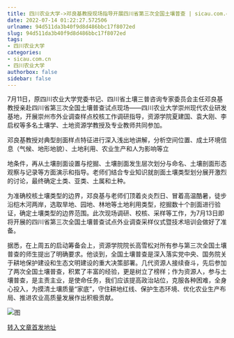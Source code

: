 ```yaml
---
title: 四川农业大学->邓良基教授现场指导开展四川省第三次全国土壤普查 | sicau.com.cn
date: 2022-07-14 01:22:27.572506
urlname: 94d511da3b40f9d8d486bbc17f8072ed
slug: 94d511da3b40f9d8d486bbc17f8072ed
tags: 
- 四川农业大学
categories:
- sicau.com.cn
- 四川农业大学
authorbox: false
sidebar: false
---
```

7月11日，原四川农业大学党委书记、四川省土壤三普咨询专家委员会主任邓良基教授亲赴四川省第三次全国土壤普查试点现场——四川农业大学崇州现代农业研发基地，开展崇州市外业调查样点校核工作调研指导，资源学院夏建国、袁大刚、李启权等多名土壤学、土地资源学教授及专业教师共同参加。

邓良基教授对典型剖面样点特征进行深入浅出地讲解，分析空间位置、成土环境信息（气候、地形地貌）、土地利用、农业生产和人为影响等立
<!--more-->
地条件，再从土壤剖面设置与挖掘、土壤剖面发生层次划分与命名、土壤剖面形态观察与记录等方面演示和指导。老师们结合专业知识就剖面土壤类型划分展开激烈的讨论，最终确定土类、亚类、土属和土种。

为准确校核土壤类型的边界，邓良基与老师们顶着炎炎烈日、冒着高温酷暑，徒步沿桤木河两岸，选取旱地、园地、林地等土地利用类型，挖掘数十个剖面进行验证，确定土壤类型的边界范围。此次现场调研、校核、采样等工作，为7月13日即将开展的四川省第三次全国土壤普查试点外业调查采样仪式暨技术培训会做好了准备。

据悉，在上周五的启动筹备会上，资源学院院长高雪松对所有参与第三次全国土壤普查的师生提出了明确要求。他谈到，全国土壤普查是深入落实党中央、国务院关于耕地保护建设和生态文明建设的重大决策部署。几代资源人接续奋斗，先后参加了两次全国土壤普查，积累了丰富的经验，更是树立了榜样；作为资源人，参与土壤普查，是主责主业，是使命任务，我们应该提高政治站位，克服各种困难，全身心投入，为摸清土壤质量“家底”，守住耕地红线、保护生态环境、优化农业生产布局、推进农业高质量发展作出积极贡献。

![图](https://news.sicau.edu.cn/__local/A/47/01/485A1C859125F4AFEA5C4C0E3A0_2BEE2130_78B39.png)

[转入文章首发地址](https://news.sicau.edu.cn/info/1078/68825.htm)